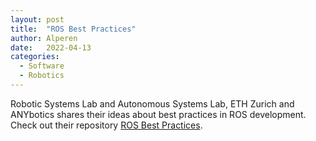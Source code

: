 ```yaml
---
layout: post
title:  "ROS Best Practices"
author: Alperen
date:   2022-04-13
categories:
  - Software
  - Robotics
---
```


Robotic Systems Lab and Autonomous Systems Lab, ETH Zurich and ANYbotics shares their ideas about best practices in ROS development. Check out their repository [ROS Best Practices](https://github.com/leggedrobotics/ros_best_practices/wiki).

<center> 
  <script type='text/javascript' src='https://storage.ko-fi.com/cdn/widget/Widget_2.js'></script><script type='text/javascript' style="text-align:center">kofiwidget2.init('Buy Me a Coffee', '#e08428', 'V7V3IDOGW');kofiwidget2.draw();</script> 
</center>
